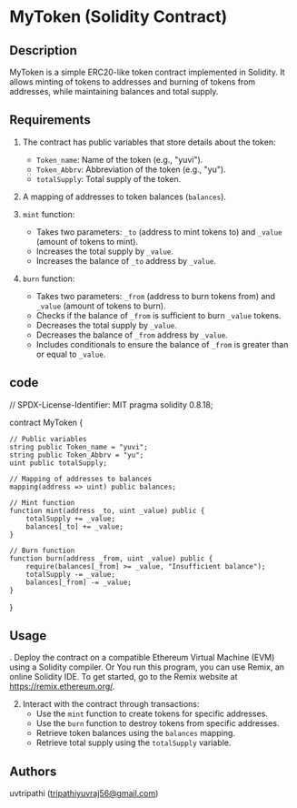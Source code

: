 # MyToken (Solidity Contract)

## Description
MyToken is a simple ERC20-like token contract implemented in Solidity. It allows minting of tokens to addresses and burning of tokens from addresses, while maintaining balances and total supply.

## Requirements
1. The contract has public variables that store details about the token:
   - `Token_name`: Name of the token (e.g., "yuvi").
   - `Token_Abbrv`: Abbreviation of the token (e.g., "yu").
   - `totalSupply`: Total supply of the token.

2. A mapping of addresses to token balances (`balances`).

3. `mint` function:
   - Takes two parameters: `_to` (address to mint tokens to) and `_value` (amount of tokens to mint).
   - Increases the total supply by `_value`.
   - Increases the balance of `_to` address by `_value`.

4. `burn` function:
   - Takes two parameters: `_from` (address to burn tokens from) and `_value` (amount of tokens to burn).
   - Checks if the balance of `_from` is sufficient to burn `_value` tokens.
   - Decreases the total supply by `_value`.
   - Decreases the balance of `_from` address by `_value`.
   - Includes conditionals to ensure the balance of `_from` is greater than or equal to `_value`.

## code
// SPDX-License-Identifier: MIT
pragma solidity 0.8.18;

contract MyToken {

    // Public variables
    string public Token_name = "yuvi";
    string public Token_Abbrv = "yu";
    uint public totalSupply;

    // Mapping of addresses to balances
    mapping(address => uint) public balances;

    // Mint function
    function mint(address _to, uint _value) public {
        totalSupply += _value;
        balances[_to] += _value;
    }

    // Burn function
    function burn(address _from, uint _value) public {
        require(balances[_from] >= _value, "Insufficient balance");
        totalSupply -= _value;
        balances[_from] -= _value;
    }
}

## Usage
. Deploy the contract on a compatible Ethereum Virtual Machine (EVM) using a Solidity compiler. Or
You run this program, you can use Remix, an online Solidity IDE. To get started, go to the Remix website at https://remix.ethereum.org/.

2. Interact with the contract through transactions:
   - Use the `mint` function to create tokens for specific addresses.
   - Use the `burn` function to destroy tokens from specific addresses.
   - Retrieve token balances using the `balances` mapping.
   - Retrieve total supply using the `totalSupply` variable.

## Authors

uvtripathi  (tripathiyuvraj56@gmail.com)
